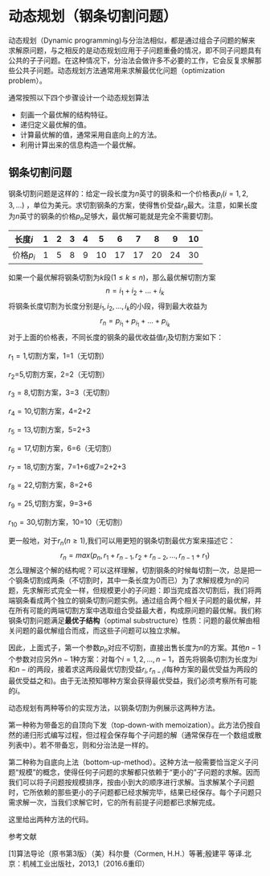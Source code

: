 # 动态规划（钢条切割问题）

动态规划（Dynamic programming)与分治法相似，都是通过组合子问题的解来求解原问题，与之相反的是动态规划应用于子问题重叠的情况，即不同子问题具有公共的子子问题。在这种情况下，分治法会做许多不必要的工作，它会反复求解那些公共子问题。动态规划方法通常用来求解最优化问题（optimization problem）。

通常按照以下四个步骤设计一个动态规划算法

- 刻画一个最优解的结构特征。
- 递归定义最优解的值。
- 计算最优解的值，通常采用自底向上的方法。
- 利用计算出来的信息构造一个最优解。

## 钢条切割问题

钢条切割问题是这样的：给定一段长度为$n$英寸的钢条和一个价格表$p_i(i=1,2,3,...)$ ，单位为美元。求切割钢条的方案，使得售价受益$r_n$最大。注意，如果长度为$n$英寸的钢条的价格$p_n$足够大，最优解可能就是完全不需要切割。

| 长度$i$   | 1    | 2    | 3    | 4    | 5    | 6    | 7    | 8    | 9    | 10   |
| ------- | ---- | ---- | ---- | ---- | ---- | ---- | ---- | ---- | ---- | ---- |
| 价格$p_i$ | 1    | 5    | 8    | 9    | 10   | 17   | 17   | 20   | 24   | 30   |

如果一个最优解将钢条切割为$k$段($1\le k \le n$)，那么最优解切割方案
$$
n=i_1+i_2+...+i_k
$$
将钢条长度切割为长度分别是$i_1,i_2,...,i_k$的小段，得到最大收益为
$$
r_n=p_{i_1}+p_{i_1}+...+p_{i_k}
$$
对于上面的价格表，不同长度的钢条的最优收益值$r_i$及切割方案如下：

$r_1=1$,切割方案，1=1（无切割）

$r_2=$5,切割方案，2=2（无切割）

$r_3=8$,切割方案，3=3（无切割）

$r_4=10$,切割方案，4=2+2

$r_5=13$,切割方案，5=2+3

$r_6=17$,切割方案，6=6（无切割）

$r_7=18$,切割方案，7=1+6或7=2+2+3

$r_8=22$,切割方案，8=2+6

$r_9=25$,切割方案，9=3+6

$r_{10}=30$,切割方案，10=10（无切割）

更一般地，对于$r_n(n\ge 1)$,我们可以用更短的钢条切割最优方案来描述它：
$$
r_n=max(p_n,r_1+r_{n-1},r_2+r_{n-2},...,r_{n-1}+r_1)
$$
怎么理解这个解的结构呢？可以这样理解，切割钢条的时候每切割一次，总是把一个钢条切割成两条（不切割时，其中一条长度为0而已）为了求解规模为n的问题，先求解形式完全一样，但规模更小的子问题：即当完成首次切割后，我们将两端钢条看成两个独立的钢条切割问题实例。通过组合两个相关子问题的最优解，并在所有可能的两端切割方案中选取组合受益最大者，构成原问题的最优解。我们称钢条切割问题满足**最优子结构**（optimal substructure）性质：问题的最优解由相关问题的最优解组合而成，而这些子问题可以独立求解。

因此，上面式子，第一个参数$p_n$对应不切割，直接出售长度为$n$的方案。其他$n-1$个参数对应另外$n-1$种方案：对每个$i=1,2,...,n-1$，首先将钢条切割为长度为$i$和$n-i$的两段，接着求这两段最优切割受益$r_i,r_{n-i}$(每种方案的最优受益为两段的最优受益之和)。由于无法预知哪种方案会获得最优受益，我们必须考察所有可能的$i$。

动态规划有两种等价的实现方法，以钢条切割为例展示这两种方法。

第一种称为带备忘的自顶向下发（top-down-with memoization）。此方法仍按自然的递归形式编写过程，但过程会保存每个子问题的解（通常保存在一个数组或散列表中）。若不带备忘，则和分治法是一样的。

第二种称为自底向上法（bottom-up-method）。这种方法一般需要恰当定义子问题“规模”的概念，使得任何子问题的求解都只依赖于“更小的”子问题的求解。因而我们可以将子问题按规模排序，按由小到大的顺序进行求解。当求解某个子问题时，它所依赖的那些更小的子问题都已经求解完毕，结果已经保存。每个子问题只需求解一次，当我们求解它时，它的所有前提子问题都已求解完成。

这里给出两种方法的代码。





参考文献

[1]算法导论（原书第3版）（美）科尔曼（Cormen, H.H.）等著;殷建平 等译.北京：机械工业出版社，2013,1（2016.6重印）